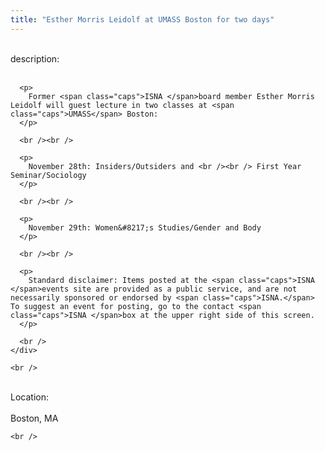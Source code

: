 ```yaml
---
title: "Esther Morris Leidolf at UMASS Boston for two days"
---
```


<div class="flexinode-body flexinode-2">
  <div class="flexinode-textarea-1">
    <div class="form-item">
      <br /> <label>description:</label><br /><br /> 
      
      <p>
        Former <span class="caps">ISNA </span>board member Esther Morris Leidolf will guest lecture in two classes at <span class="caps">UMASS</span> Boston:
      </p>
      
      <br /><br />
      
      <p>
        November 28th: Insiders/Outsiders and <br /><br /> First Year Seminar/Sociology
      </p>
      
      <br /><br />
      
      <p>
        November 29th: Women&#8217;s Studies/Gender and Body
      </p>
      
      <br /><br />
      
      <p>
        Standard disclaimer: Items posted at the <span class="caps">ISNA </span>events site are provided as a public service, and are not necessarily sponsored or endorsed by <span class="caps">ISNA.</span> To suggest an event for posting, go to the contact <span class="caps">ISNA </span>box at the upper right side of this screen.
      </p>
      
      <br />
    </div>
    
    <br />
  </div>
  
  <div class="flexinode-textfield-2">
    <div class="form-item">
      <br /> <label>Location:</label><br /><br /> Boston, MA<br />
    </div>
    
    <br />
  </div>
</div>